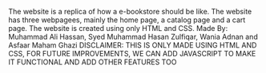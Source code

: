 The website is a replica of how a e-bookstore should be like.
The website has three webpagees, mainly the home page, a catalog page and a cart page.
The website is created using only HTML and CSS.
Made By:
Muhammad Ali Hassan,
Syed Muhammad Hasan Zulfiqar,
Wania Adnan and
Asfaar Maham Ghazi  DISCLAIMER: THIS IS ONLY MADE USING HTML AND CSS, FOR FUTURE IMPROVEMENTS, WE CAN ADD JAVASCRIPT TO MAKE IT FUNCTIONAL AND ADD OTHER FEATURES TOO
